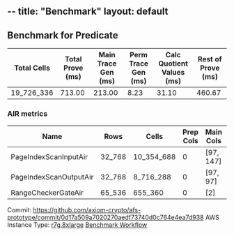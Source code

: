 --
title: "Benchmark"
layout: default
--

## Benchmark for Predicate

| Total Cells | Total Prove (ms) | Main Trace Gen (ms) | Perm Trace Gen (ms) | Calc Quotient Values (ms) | Rest of Prove (ms) |
| ----------- | ---------------- | ------------------- | ------------------- | ------------------------- | ------------------ |
| 19_726_336  | 713.00           | 213.00              | 8.23                | 31.10                     | 460.67             |

### AIR metrics

| Name                   | Rows   | Cells      | Prep Cols | Main Cols | Perm Cols |
| ---------------------- | ------ | ---------- | --------- | --------- | --------- |
| PageIndexScanInputAir  | 32_768 | 10_354_688 | 0         | [97, 147] | [72]      |
| PageIndexScanOutputAir | 32_768 | 8_716_288  | 0         | [97, 97]  | [72]      |
| RangeCheckerGateAir    | 65_536 | 655_360    | 0         | [2]       | [8]       |

Commit: https://github.com/axiom-crypto/afs-prototype/commit/0d17a509a7020270aedf73740d0c764e4ea7d938
AWS Instance Type: [r7g.8xlarge](https://instances.vantage.sh/aws/ec2/r7g.8xlarge)
[Benchmark Workflow](https://github.com/axiom-crypto/afs-prototype/actions/runs/10257789894)
